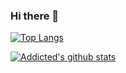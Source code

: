 ### Hi there 👋

[![Top Langs](https://github-readme-stats.vercel.app/api/top-langs/?username=Addicted5&layout=compact)](https://www.hackerrank.com/ashutoshprusty29)

[![Addicted's github stats](https://github-readme-stats.vercel.app/api?username=Addicted5&count_private=true&show_icons=true&theme=radical&hide_rank=false)]()

<!--
**Addicted5/Addicted5** is a ✨ _special_ ✨ repository because its `README.md` (this file) appears on your GitHub profile.

Here are some ideas to get you started:

- 🔭 I’m currently working on ...
- 🌱 I’m currently learning ...
- 👯 I’m looking to collaborate on ...
- 🤔 I’m looking for help with ...
- 💬 Ask me about ...
- 📫 How to reach me: ...
- 😄 Pronouns: ...
- ⚡ Fun fact: ...

-->
